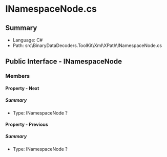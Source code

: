 ﻿# INamespaceNode.cs

## Summary

* Language: C#
* Path: src\BinaryDataDecoders.ToolKit\Xml\XPath\INamespaceNode.cs

## Public Interface - INamespaceNode

### Members

#### Property - Next

##### Summary

 * Type: INamespaceNode ? 

#### Property - Previous

##### Summary

 * Type: INamespaceNode ? 

